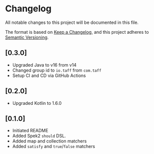 # Changelog

All notable changes to this project will be documented in this file.

The format is based on [Keep a Changelog](https://keepachangelog.com/en/1.0.0/),
and this project adheres to [Semantic Versioning](https://semver.org/spec/v2.0.0.html).

## [0.3.0]

- Upgraded Java to v16 from v14
- Changed group id to `io.taff` from `com.taff`
- Setup CI and CD via GitHub Actions

## [0.2.0]

- Upgraded Kotlin to 1.6.0

## [0.1.0]

- Initiated README
- Added Spek2 `should` DSL.
- Added map and collection matchers
- Added `satisfy` and `true`/`false` matchers

